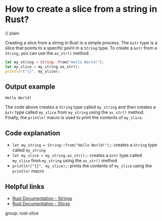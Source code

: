 # How to create a slice from a string in Rust?
// plain

Creating a slice from a string in Rust is a simple process. The `&str` type is a slice that points to a specific point in a `String` type. To create a `&str` from a `String`, you can use the `as_str()` method.

```rust
let my_string = String::from("Hello World!");
let my_slice = my_string.as_str();
println!("{}", my_slice);
```

## Output example

```
Hello World!
```

The code above creates a `String` type called `my_string` and then creates a `&str` type called `my_slice` from `my_string` using the `as_str()` method. Finally, the `println!` macro is used to print the contents of `my_slice`.

## Code explanation

- `let my_string = String::from("Hello World!");`: creates a `String` type called `my_string`
- `let my_slice = my_string.as_str();`: creates a `&str` type called `my_slice` from `my_string` using the `as_str()` method
- `println!("{}", my_slice);`: prints the contents of `my_slice` using the `println!` macro

## Helpful links
- [Rust Documentation - Strings](https://doc.rust-lang.org/book/ch08-02-strings.html)
- [Rust Documentation - Slices](https://doc.rust-lang.org/book/ch04-03-slices.html)

group: rust-slice